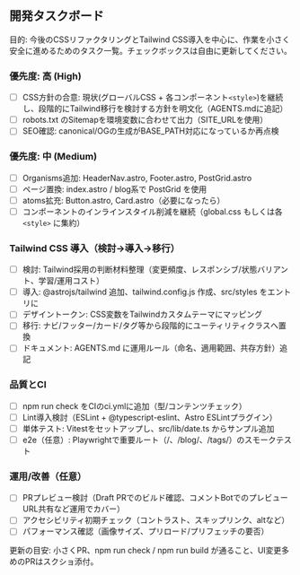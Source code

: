 ## 開発タスクボード

目的: 今後のCSSリファクタリングとTailwind CSS導入を中心に、作業を小さく安全に進めるためのタスク一覧。チェックボックスは自由に更新してください。

### 優先度: 高 (High)
- [ ] CSS方針の合意: 現状(グローバルCSS + 各コンポーネント`<style>`)を継続し、段階的にTailwind移行を検討する方針を明文化（AGENTS.mdに追記）
- [ ] robots.txt のSitemapを環境変数に合わせて出力（SITE_URLを使用）
- [ ] SEO確認: canonical/OGの生成がBASE_PATH対応になっているか再点検

### 優先度: 中 (Medium)
- [ ] Organisms追加: HeaderNav.astro, Footer.astro, PostGrid.astro
- [ ] ページ置換: index.astro / blog系で PostGrid を使用
- [ ] atoms拡充: Button.astro, Card.astro（必要になったら）
- [ ] コンポーネントのインラインスタイル削減を継続（global.css もしくは各` <style>` に集約）

### Tailwind CSS 導入（検討→導入→移行）
- [ ] 検討: Tailwind採用の判断材料整理（変更頻度、レスポンシブ/状態バリアント、学習/運用コスト）
- [ ] 導入: @astrojs/tailwind 追加、tailwind.config.js 作成、src/styles をエントリに
- [ ] デザイントークン: CSS変数をTailwindカスタムテーマにマッピング
- [ ] 移行: ナビ/フッター/カード/タグ等から段階的にユーティリティクラスへ置換
- [ ] ドキュメント: AGENTS.md に運用ルール（命名、適用範囲、共存方針）追記

### 品質とCI
- [ ] npm run check をCIのci.ymlに追加（型/コンテンツチェック）
- [ ] Lint導入検討（ESLint + @typescript-eslint、Astro ESLintプラグイン）
- [ ] 単体テスト: Vitestをセットアップし、src/lib/date.ts からサンプル追加
- [ ] e2e（任意）: Playwrightで重要ルート（/、/blog/、/tags/）のスモークテスト

### 運用/改善（任意）
- [ ] PRプレビュー検討（Draft PRでのビルド確認、コメントBotでのプレビューURL共有など運用でカバー）
- [ ] アクセシビリティ初期チェック（コントラスト、スキップリンク、altなど）
- [ ] パフォーマンス確認（画像サイズ、プリロード/プリフェッチの要否）

更新の目安: 小さくPR、npm run check / npm run build が通ること、UI変更多めのPRはスクショ添付。
